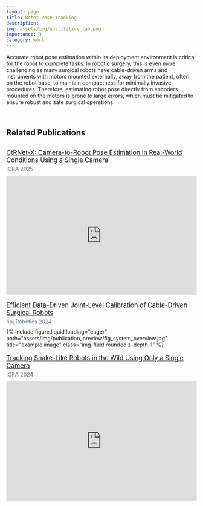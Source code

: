 ```yaml
---
layout: page
title: Robot Pose Tracking
description: 
img: assets/img/qualitative_lab.png
importance: 3
category: work
---
```


Accurate robot pose estimation within its deployment environment is critical for the robot to complete tasks. In robotic surgery, this is even more challenging as many surgical robots have cable-driven arms and instruments with motors mounted externally, away from the patient, often on the robot base, to maintain compactness for minimally invasive procedures. Therefore, estimating robot pose directly from encoders mounted on the motors is prone to large errors, which must be mitigated to ensure robust and safe surgical operations.

<br>

## Related Publications
<p style="margin-top: 30px; margin-bottom: 5px; font-size: 1.05rem;">
<a href="https://arxiv.org/abs/2409.10441" target="_blank">CtRNet-X: Camera-to-Robot Pose Estimation in Real-World Conditions Using a Single Camera</a>
</p>

<p style="color: #6c757d; margin-top: 0px; margin-bottom: 10px;">ICRA 2025</p>

<div style="max-width: 600px; margin-top: 0px; margin-bottom: 0px;">
  <iframe 
    width="100%" 
    height="315" 
    src="https://www.youtube.com/embed/yrsvX1fJpLE" 
    title="YouTube video player" 
    frameborder="0" 
    allow="accelerometer; autoplay; clipboard-write; encrypted-media; gyroscope; picture-in-picture" 
    allowfullscreen>
  </iframe>
</div>

<br>

<p style="margin-top: 0px; margin-bottom: 5px; font-size: 1.05rem;">
<a href="https://www.nature.com/articles/s44182-024-00016-x" target="_blank">Efficient Data-Driven Joint-Level Calibration of Cable-Driven Surgical Robots</a>
</p>

<p style="color: #6c757d; margin-top: 0px; margin-bottom: 10px;">npj Robotics 2024</p>

<div style="max-width: 600px; margin-top: 0px; margin-bottom: 0px;">
{% include figure.liquid loading="eager" path="assets/img/publication_preview/fig_system_overview.jpg" title="example image" class="img-fluid rounded z-depth-1" %}
</div>

<br>

<p style="margin-top: 0px; margin-bottom: 5px; font-size: 1.05rem;">
<a href="https://ieeexplore.ieee.org/abstract/document/10611438" target="_blank">Tracking Snake-Like Robots in the Wild Using Only a Single Camera</a>
</p>

<p style="color: #6c757d; margin-top: 0px; margin-bottom: 10px;">ICRA 2024</p>

<div style="max-width: 600px; margin-top: 0px; margin-bottom: 0px;">
  <iframe 
    width="100%" 
    height="315" 
    src="https://www.youtube.com/embed/lv21PRlQ1YA" 
    title="YouTube video player" 
    frameborder="0" 
    allow="accelerometer; autoplay; clipboard-write; encrypted-media; gyroscope; picture-in-picture" 
    allowfullscreen>
  </iframe>
</div>